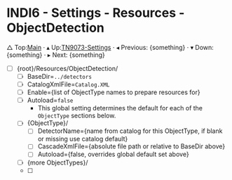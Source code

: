 # INDI6 - Settings - Resources - ObjectDetection

&bigtriangleup; Top:[Main](../root/Main.md) &CenterDot; &blacktriangle; Up:[TN9073-Settings](../TN9073.md) &CenterDot; &blacktriangleleft; Previous: {something} &CenterDot; &blacktriangledown; Down:{something} &CenterDot; &blacktriangleright; Next: {something} 



* [ ] {root}/Resources/ObjectDetection/
    * [ ] BaseDir=`../detectors`
    * [ ] CatalogXmlFile=`Catalog.XML`
    * [ ] Enable={list of ObjectType names to prepare resources for}
    * [ ] Autoload=`false`
        * This global setting determines the default for  each of the `ObjectType` sections below.
    * [ ] {ObjectType}/
        * [ ] DetectorName={name from catalog for this ObjectType, if blank or missing use catalog default}
        * [ ] CascadeXmlFile={absolute file path or relative to BaseDir above}
        * [ ] Autoload={false,  overrides global default set above}
    * [ ] {more ObjectTypes}/
    * [ ] 


